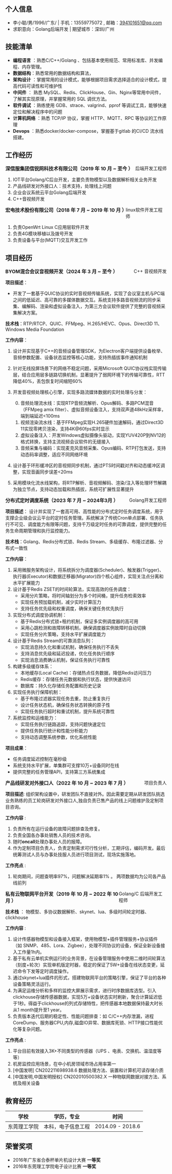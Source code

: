 ## 个人信息

- 李小聪/男/1996/广东/ | 手机：13559775072 , 邮箱：394101651@qq.com
- 求职意向：Golang后端开发 | 期望城市：深圳/广州

## 技能清单

- **编程语言** ：熟悉C/C++/Golang 、包括基本使用规范、常用标准库、并发编程、内存管理。
- **数据结构**：熟悉常用的数据结构和算法，
- **架构设计** ：掌握常用的设计模式，能够根据项目需求选择适合的设计模式，提高代码可读性和可维护性
- **中间件** ： 熟悉 MySQL、Redis、ClickHouse、Gin、Nginx等常用中间件，了解其实现原理，并掌握常用的 SQL 调优方法。
- **软件调试** ：熟练使用 GDB、strace、valgrind、pprof 等调试工具，能够快速定位和解决程序中的问题
- **计算机网络** ：熟悉 TCP/IP 协议，掌握 HTTP、MQTT、RPC 等协议的工作原理
- **Devops** ：熟悉docker/docker-compose，掌握基于gitlab 的CI/CD 流水线搭建。


## 工作经历
<div style="display: flex; justify-content: space-between;">
  <div style="font-size: 15px;"><strong>深信服集团信锐网科技术有限公司（2019 年 10 月 ~ 至今 ）</strong></div>
  <div>后端开发工程师</div>
</div>

1. IOT平台Golang/C后台开发，主要负责物模型以及数据解析相关业务开发
2. 产品线研发对外接口人：技术支持，处理线上问题
3. 企业会议系统云平台Golang后端开发
4. C++音视频开发

<div style="display: flex; justify-content: space-between;">
  <div style="font-size: 15px;"><strong>宏电技术股份有限公司（2018 年 7 月 ~ 2019 年 10 月 ）</strong></div>
  <div>linux软件开发工程师</div>
</div>

1. 负责OpenWrt Linux C应用层软件开发
2. 负责4G模块移植以及拨号开发
3. 负责设备与平台(MQTT)交互开发工作

## 项目经历 

<div style="display: flex; justify-content: space-between;">
  <div style="font-size: 15px;"><strong>BYOM混合会议音视频开发（2024 年 3 月 ~ 至今 ）</strong></div>
  <div>C++ 音视频开发</div>
</div>

**项目描述**：

- 开发了一套基于QUIC协议的实时音视频传输系统，实现了会议室主机与PC端之间的低延迟、高可靠的多媒体数据交互。系统支持多路音视频流的同步采集、编解码、渲染和虚拟设备注入，为第三方会议软件提供了完整的音视频采集解决方案。

**技术栈**：RTP/RTCP、QUIC、FFMpeg、H.265/HEVC、Opus、Direct3D 11、Windows Media Foundation

**工作内容**：

1. 设计并实现基于C++的音频设备管理SDK，为Electron客户端提供设备枚举、音频参数配置、设备状态监控等核心功能，支持热插拔事件通知机制
2. 针对无线投屏场景下的网络不稳定问题，采用Microsoft QUIC协议栈实现传输层，结合应用层多链路切换机制，显著提升了弱网环境下的传输可靠性，RTT降低40%，丢包恢复时间缩短60%
3. 开发音视频处理核心引擎，实现多路流媒体数据的实时处理与分发：
    
    0. 音频处理流水线：实现RTP音频流解析、Opus解码、多路PCM混音（FFMpeg amix filter）、虚拟音频设备注入，支持双声道48kHz采样率，端到端延迟<100ms
    1. 视频渲染流水线：基于FFMpeg实现H.265硬件加速解码，通过Direct3D 11实现零拷贝渲染，支持4K@60fps实时显示
    2. 虚拟设备注入：开发Windows虚拟摄像头驱动，实现YUV420P到NV12的格式转换，支持主流视频会议软件的无缝接入
    3. 音频采集与编码：实现麦克风音频采集、Opus编码、RTP打包发送，支持动态码率调整，适应不同网络环境
4. 设计基于环形缓冲区的音视频同步机制，通过PTS时间戳对齐和动态缓冲区调整，实现音画同步误差<20ms
5. 采用模块化流水线架构，将RTP解析、音视频解码、渲染/注入等处理环节解耦为独立节点，支持动态加载和热插拔，系统可扩展性显著提升

<div style="display: flex; justify-content: space-between;">
  <div style="font-size: 15px;"><strong>分布式定时调度系统（2023 年 7 月 ~ 2024年3月 ）</strong></div>
  <div>Golang开发工程师</div>
</div>

**项目描述**：
设计并实现了一套高可用、高性能的分布式定时任务调度系统，用于支撑企业级会议云平台的定时任务管理。系统解决了传统Cron单点部署、任务执行不可见、调度能力有限等问题，支持千万级定时任务的可靠调度，提供完整的任务生命周期管理和执行监控能力。

**技术栈**：Golang、Redis分布式锁、Redis Stream、多级缓存、布隆过滤器、分布式一致性

**工作内容**：

1. 采用微服务架构设计，将系统拆分为调度器(Scheduler)、触发器(Trigger)、执行器(Executor)和数据迁移器(Migrator)四个核心组件，实现关注点分离和水平扩展能力
2. 设计基于Redis ZSET的时间轮算法，实现高效的任务调度：
    - 采用分片策略，将时间轴划分为多个时间桶，提升任务检索效率
    - 实现任务预加载机制，减少实时计算压力
    - 支持任务优先级和权重调度，确保关键任务优先执行
3. 实现分布式调度协调机制：
    - 基于Redis分布式锁+租约机制，保证多实例调度器的高可用
    - 采用心跳检测和故障转移机制，确保调度器实例故障时自动切换
    - 实现任务分片策略，支持水平扩展调度能力
4. 设计基于Redis Stream的可靠消息队列：
    - 实现消息持久化和重试机制，确保任务执行不丢失
    - 支持消息优先级和延迟投递，优化任务执行顺序
    - 实现消息消费确认机制，保证任务执行可靠性
5. 构建多级缓存体系：
    - 本地缓存(Local Cache)：存储热点任务数据，降低Redis访问压力
    - Redis缓存：存储任务元数据和执行状态，提供快速访问
    - 数据库：持久化存储任务配置和历史记录
6. 实现任务执行保障机制：
    - 基于布隆过滤器实现任务去重，防止重复执行
    - 设计任务状态机，确保任务状态转换的原子性
    - 实现任务执行超时和重试机制，提升系统可靠性
7. 系统监控和运维能力：
    - 实现任务执行链路追踪，支持问题快速定位
    - 提供任务执行统计和性能分析能力
    - 支持动态调整系统参数，优化系统性能

**项目成果**：
- 任务调度延迟控制在毫秒级
- 系统支持水平扩展，单集群可支撑10万+设备同时在线
- 提供完整的任务管理API，支持第三方系统集成

<div style="display: flex; justify-content: space-between;">
  <div style="font-size: 15px;"><strong>产品线研发对外接口人（2022 年 10 月 ~ 2023 年 7 月 ）</strong></div>
  <div>项目负责人</div>
</div>

**项目描述**: 组织架构设置中，研发团队不直接对外。因此需要定期从研发团队挑选业务熟练的员工轮岗研发对外接口人,独自负责已售产品的线上问题维护及定制项目咨询。

**工作内容** : 

1. 负责所有在运行设备的故障问题排查及修复。
2. 负责全国各办事处销售人员的技术咨询。
3. 随时**oncall**处理办事处人员的报障。
4. 作为定制项目负责人，负责定制需求可行性分析，工期评估，编码开发。最后统筹测试人员与办事处技服人员进行项目测试，现场实施落地。

**工作亮点** :

1. 轮岗期间，问题查明率97%，问题解决延期率1% 。 两项数据均为公司各产品线前列

<div style="display: flex; justify-content: space-between;">
  <div style="font-size: 15px;"><strong>私有云物联网平台开发（2019 年 10 月 ~ 2022 年 10 月 ）</strong></div>
  <div>Golang/C 后端开发工程师</div>
</div>

**技术栈** ： 物模型、多协议数据解析、skynet、lua、多级时间轮定时器、clickhouse

**工作内容** : 
1. 设计传感器物模型和设备接入框架，使用物模型+插件管理服务+协议插件（如 SNMP、485、Lora、Zigbee），处理不同协议的设备，保证全新设备接入工作量1h内。
2. 基于私有云单机实例运行的业务背景，在设备管理服务中使用二维时间轮算法（刻度+轮次）实现单机版定时器，稳定的保证了5W+设备在线状态变更，延迟命令下发等定时调度操作。
3. 通过skynet+lua插件的形式，搭建物联网平台的策略引擎，保证了平台的各种设备策略灵活运行。
4. 为满足运维分析和多样的监控大屏展示需求，进行时序数据库选型。引入clickhouse存储传感器数据，实现5万+设备状态实时刷新，聚合计算延迟低于1秒。得益于clickhouse的列式存储特性，把传感器本地数据保持最大时长从1 month提升至1 year。
5. 负责版本迭代后期的稳定性、性能问题排查：如 C/C++内存泄漏，进程CoreDump、服务器CPU,内存,磁盘IO异常、数据库死锁、HTTP接口性能优化等复杂问题。

**工作亮点** :
1. 平台目前有效接入3K+不同类型的传感器（UPS 、电表、交换机、温湿度等等）
2. 机房监控应用场景，在中小机房领域市场占用率第一
3. [中国发明] CN202211698938.6 数据处理方法、装置和计算机可读存储介质
4. [中国发明,中国发明授权] CN202010500382.X 一种物联网数据对接方法、系统及相关设备

## 教育经历

| 学校         | 学历，专业     | 时间              | 
| ------------ | -------------- | ----------------- |
| 东莞理工学院 | 本科，电子信息工程 | 2014.09 - 2018.6 |


## 荣誉奖项
* 2016年广东省合泰杯单片机设计大赛     **一等奖**
* 2016年东莞理工学院电子设计比赛       **一等奖**

<div style="page-break-after: always;"></div>